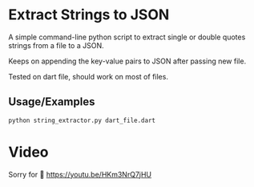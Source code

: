 
# Extract Strings to JSON

A simple command-line python script to extract single or double quotes strings from a file to a JSON.

Keeps on appending the key-value pairs to JSON after passing new file.

Tested on dart file, should work on most of files.

## Usage/Examples

```
python string_extractor.py dart_file.dart
```

# Video
Sorry for 🥔
https://youtu.be/HKm3NrQ7jHU

